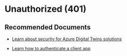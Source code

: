 <properties
	pageTitle="Unauthorized (401)"
	description="Unauthorized (401)"
	infoBubbleText="Unauthorized (401)"
	service="Azure Digital Twins"
	resource="digitaltwins"
	ms.author="rinisbet"
	displayOrder=""
	articleId="digitaltwins-errorsexceptions-401"
	diagnosticScenario=""
	selfHelpType="generic"
	supportTopicIds="32741633"
	resourceTags=""
	productPesIds="17262"
	cloudEnvironments="public"
	ownershipId="AzureDigTwin_DigitalTwins"
/>

# Unauthorized (401)

## **Recommended Documents**

* [Learn about security for Azure Digital Twins solutions](https://docs.microsoft.com/azure/digital-twins/concepts-security)

* [Learn how to authenticate a client app](https://docs.microsoft.com/azure/digital-twins/how-to-authenticate-client)